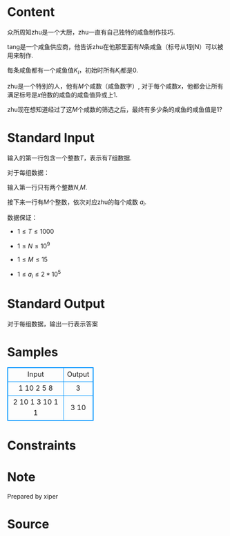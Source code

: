 
# Content

众所周知zhu是一个大厨，zhu一直有自己独特的咸鱼制作技巧.

tang是一个咸鱼供应商，他告诉zhu在他那里面有$N$条咸鱼（标号从1到N）可以被用来制作.

每条咸鱼都有一个咸鱼值$K_{i}$，初始时所有$K_i$都是$0$.

zhu是一个特别的人，他有$M$个咸数（咸鱼数字）, 对于每个咸数$x$，他都会让所有满足标号是$x$倍数的咸鱼的咸鱼值异或上$1$.

zhu现在想知道经过了这$M$个咸数的筛选之后，最终有多少条的咸鱼的咸鱼值是$1$?

# Standard Input

输入的第一行包含一个整数$T$，表示有$T$组数据.

对于每组数据：

输入第一行只有两个整数$N$,$M$.

接下来一行有$M$个整数，依次对应zhu的每个咸数 $a_i$.

数据保证：

* $1 \leq T \leq 1000$

* $1 \leq N \leq 10^9$

* $1 \leq M  \leq 15$

* $1 \leq a_i \leq 2 \ast 10^5$

# Standard Output

对于每组数据，输出一行表示答案

# Samples

<style>
        table,table tr th, table tr td { border:1px solid #0094ff; }
        table { width: 200px; min-height: 25px; line-height: 25px; text-align: center; border-collapse: collapse;}   
    </style>
<table>
	<tr>
		<td>Input</td>
		<td>Output</td>
	</tr>
<tr><td>1
10 2
5 8</td><td>3</td></tr><tr><td>2
10 1
3
10 1
1</td><td>3
10
</td></tr></table>


# Constraints



# Note

Prepared by xiper

# Source


